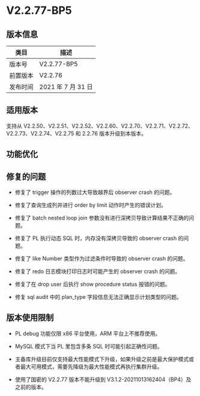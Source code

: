 V2.2.77-BP5 
================================



版本信息 
-------------------------



|  类目  |       描述        |
|------|-----------------|
| 版本号  | V2.2.77-BP5     |
| 前置版本 | V2.2.76         |
| 发布时间 | 2021 年 7 月 31 日 |



适用版本 
-------------------------

支持从 V2.2.50、V2.2.51、V2.2.52、V2.2.60、V2.2.70、V2.2.71、V2.2.72、V2.2.73、V2.2.74、V2.2.75 和 2.2.76 版本升级到本版本。

功能优化 
-------------------------



修复的问题 
--------------------------

* 修复了 trigger 操作的列数过大导致越界后 observer crash 的问题。

  

* 修复了查询生成列并进行 order by limit 动作时产生的错误计划。

  

* 修复了 batch nested loop join 参数没有进行深拷贝导致计算结果不正确的问题。

  

* 修复了 PL 执行动态 SQL 时，内存没有深拷贝导致的 observer crash 的问题。

  

* 修复了 like Number 类型作为过滤条件时导致的 observer crash 的问题。

  

* 修复了 redo 日志模块打印日志时可能产生的 observer crash 的问题。

  

* 修复了在 drop user 后执行 show procedure status 报错的问题。

  

* 修复 sql audit 中的 plan_type 字段信息无法正确显示计划类型的问题。

  




版本使用限制 
---------------------------

* PL debug 功能仅限 x86 平台使用，ARM 平台上不推荐使用。

  

* MySQL 模式下当 PL 里包含多条 SQL 时可能引起正确性问题。

  

* 主备库升级目前仅支持最大性能模式下升级，如果升级之前是最大保护模式或者最大可用模式，需要先降级为最大性能模式再执行集群升级。

  

* 使用了国密的 V2.2.77 版本不能升级到 V3.1.2-20211013162404（BP4）及之前的版本。

  




